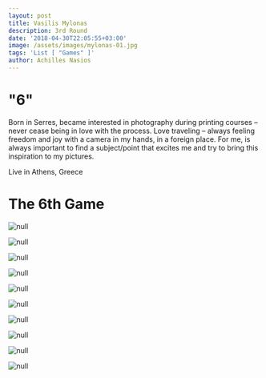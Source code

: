 ```yaml
---
layout: post
title: Vasilis Mylonas
description: 3rd Round
date: '2018-04-30T22:05:55+03:00'
image: /assets/images/mylonas-01.jpg
tags: 'List [ "Games" ]'
author: Achilles Nasios
---
```

# "6"

Born in Serres,
became interested in photography during printing courses – never cease being in love with the process.
Love traveling – always feeling freedom and joy with a camera in my hands, in a foreign place.
For me, is always important to find a subject/point that excites me and try to bring this inspiration to my pictures. 

Live in Athens, Greece

# The 6th Game

![null](/assets/images/mylonas-01.jpg)

![null](/assets/images/mylonas-02.jpg)

![null](/assets/images/mylonas-03.jpg)

![null](/assets/images/mylonas-04.jpg)

![null](/assets/images/mylonas-05.jpg)

![null](/assets/images/mylonas-06.jpg)

![null](/assets/images/mylonas-07.jpg)

![null](/assets/images/mylonas-08.jpg)

![null](/assets/images/mylonas-09.jpg)

![null](/assets/images/mylonas-10.jpg)
